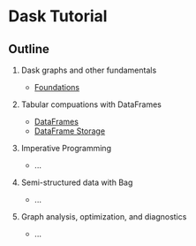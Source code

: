 Dask Tutorial
=============

Outline
-------

1.  Dask graphs and other fundamentals

    *  [Foundations](01-Foundations.ipynb)

2.  Tabular compuations with DataFrames

    *  [DataFrames](02-DataFrame.ipynb)
    *  [DataFrame Storage](03-DataFrame-Storage.ipynb)

3.  Imperative Programming

    *  ...

4.  Semi-structured data with Bag

    *  ...

5.  Graph analysis, optimization, and diagnostics

    *  ...
